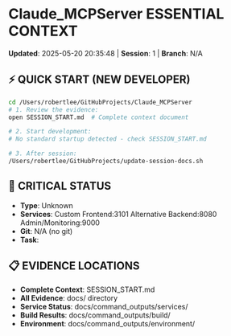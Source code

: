 # Claude_MCPServer ESSENTIAL CONTEXT

**Updated**: 2025-05-20 20:35:48 | **Session**: 1 | **Branch**: N/A

## ⚡ QUICK START (NEW DEVELOPER)

```bash
cd /Users/robertlee/GitHubProjects/Claude_MCPServer
# 1. Review the evidence:
open SESSION_START.md  # Complete context document

# 2. Start development:
# No standard startup detected - check SESSION_START.md

# 3. After session:
/Users/robertlee/GitHubProjects/update-session-docs.sh
```

## 🚨 CRITICAL STATUS
- **Type**: Unknown
- **Services**:  Custom Frontend:3101 Alternative Backend:8080 Admin/Monitoring:9000
- **Git**: N/A (no git)
- **Task**: 

## 📋 EVIDENCE LOCATIONS
- **Complete Context**: SESSION_START.md
- **All Evidence**: docs/ directory
- **Service Status**: docs/command_outputs/services/
- **Build Results**: docs/command_outputs/build/
- **Environment**: docs/command_outputs/environment/

